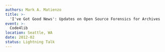 ```yaml
---
authors: Mark A. Matienzo
title: >-
  'I've Got Good News': Updates on Open Source Forensics for Archives
event: >-
  Code4lib
location: Seattle, WA
date: 2012-02
status: Lightning Talk
---
```

